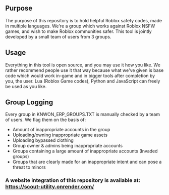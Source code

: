 ## Purpose
The purpose of this repository is to hold helpful Roblox safety codes, made in multiple languages. 
We're a group which works against Roblox NSFW games, and wish to make Roblox communities safer. This tool is jointly developed by a small team of users from 3 groups.

## Usage
Everything in this tool is open source, and you may use it how you like. We rather recommend people use it that way because what we've given is base code which would work in-game and in bigger tools after completion by you, the user.
Lua (Roblox Game codes), Python and JavaScript can freely be used as you like.

## Group Logging
Every group in KNWON_ERP_GROUPS.TXT is manually checked by a team of users. We flag them on the basis of:
- Amount of inappropriate accounts in the group
- Uploading/owning inappropriate game assets
- Uploading bypassed clothing
- Group owner & admins being inappropriate accounts
- Groups containing a large amount of inappropriate accounts (Invaded groups)
- Groups that are clearly made for an inappropriate intent and can pose a threat to minors

### A website integration of this repository is available at: https://scout-utility.onrender.com/
